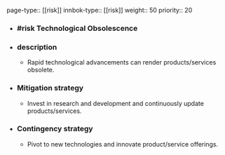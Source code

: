 page-type:: [[risk]]
innbok-type:: [[risk]]
weight:: 50
priority:: 20
- ### #risk Technological Obsolescence
- ### description
  - Rapid technological advancements can render products/services obsolete.
- ### Mitigation strategy
  - Invest in research and development and continuously update products/services.
- ### Contingency strategy
  - Pivot to new technologies and innovate product/service offerings.


